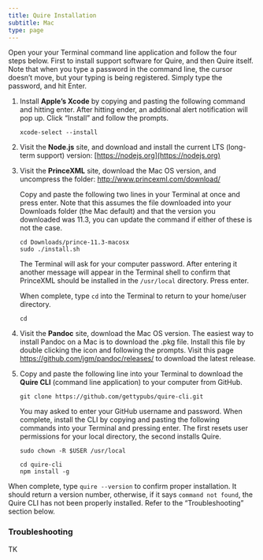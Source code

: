 ```yaml
---
title: Quire Installation
subtitle: Mac
type: page
---
```


Open your your Terminal command line application and follow the four steps below. First to install support software for Quire, and then Quire itself. Note that when you type a password in the command line, the cursor doesn’t move, but your typing is being registered. Simply type the password, and hit Enter.

1. Install **Apple’s Xcode** by copying and pasting the following command and hitting enter. After hitting ender, an additional alert notification will pop up. Click “Install” and follow the prompts.

    ```
    xcode-select --install
    ```

2. Visit the **Node.js** site, and download and install the current LTS (long-term support) version: [https://nodejs.org](https://nodejs.org)

3. Visit the **PrinceXML** site, download the Mac OS version, and uncompress the folder: http://www.princexml.com/download/

    Copy and paste the following two lines in your Terminal at once and press enter. Note that this assumes the file downloaded into your Downloads folder (the Mac default) and that the version you downloaded was 11.3, you can update the command if either of these is not the case.

    ```
    cd Downloads/prince-11.3-macosx
    sudo ./install.sh
    ```

    The Terminal will ask for your computer password. After entering it another message will appear in the Terminal shell to confirm that PrinceXML should be installed in the `/usr/local` directory. Press enter.

    When complete, type `cd` into the Terminal to return to your home/user directory.

    ```
    cd
    ```
4. Visit the **Pandoc** site, download the Mac OS version. The easiest way to install Pandoc on a Mac is to download the .pkg file. Install this file by double clicking the icon and following the prompts. Visit this page https://github.com/jgm/pandoc/releases/ to download the latest release.

5. Copy and paste the following line into your Terminal to download the **Quire CLI** (command line application) to your computer from GitHub.

    ```
    git clone https://github.com/gettypubs/quire-cli.git
    ```

    You may asked to enter your GitHub username and password. When complete, install the CLI by copying and pasting the following commands into your Terminal and pressing enter. The first resets user permissions for your local directory, the second installs Quire.

    ```
    sudo chown -R $USER /usr/local
    ```

    ```
    cd quire-cli
    npm install -g
    ```

When complete, type `quire --version` to confirm proper installation. It should return a version number, otherwise, if it says `command not found`, the Quire CLI has not been properly installed. Refer to the “Troubleshooting” section below.

### Troubleshooting

TK
